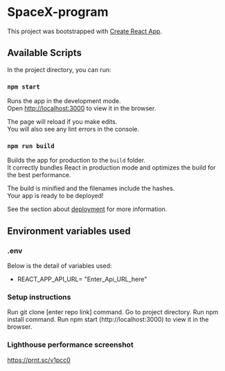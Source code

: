 # SpaceX-program

This project was bootstrapped with [Create React App](https://github.com/facebook/create-react-app).

## Available Scripts

In the project directory, you can run:

### `npm start`

Runs the app in the development mode.<br />
Open [http://localhost:3000](http://localhost:3000) to view it in the browser.

The page will reload if you make edits.<br />
You will also see any lint errors in the console.

### `npm run build`

Builds the app for production to the `build` folder.<br />
It correctly bundles React in production mode and optimizes the build for the best performance.

The build is minified and the filenames include the hashes.<br />
Your app is ready to be deployed!

See the section about [deployment](https://facebook.github.io/create-react-app/docs/deployment) for more information.

## Environment variables used

### .env

Below is the detail of variables used:

* REACT_APP_API_URL= "Enter_Api_URL_here"

### Setup instructions

Run git clone [enter repo link] command. 
Go to project directory.
Run npm install command.
Run npm start (http://localhost:3000) to view it in the browser.

### Lighthouse performance screenshot
https://prnt.sc/v1pcc0